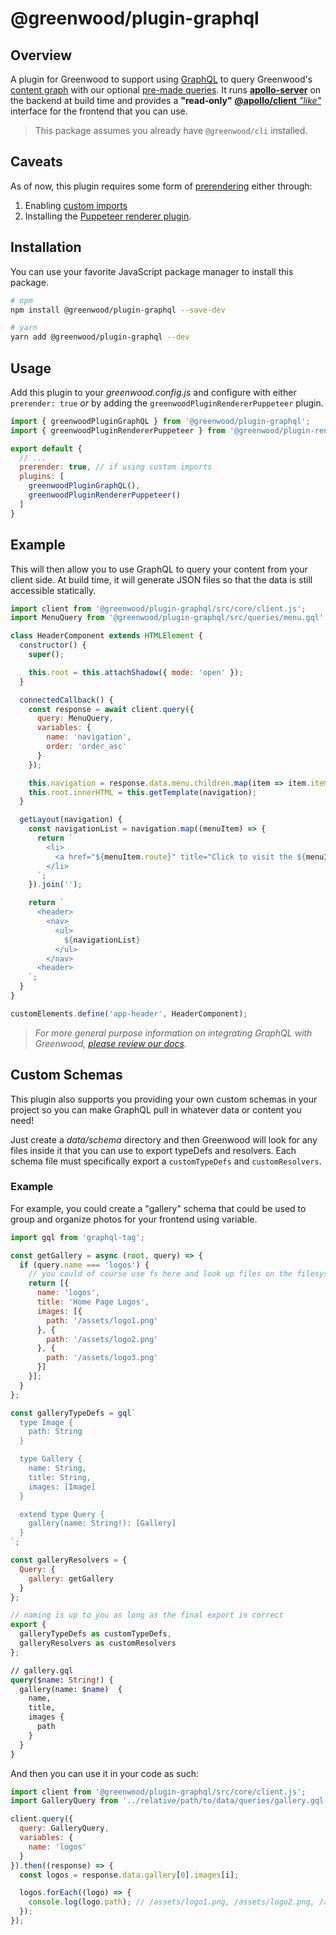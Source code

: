 # @greenwood/plugin-graphql

## Overview
A plugin for Greenwood to support using [GraphQL](https://graphql.org/) to query Greenwood's [content graph](https://www.greenwoodjs.io/docs/data/) with our optional [pre-made queries](https://www.greenwoodjs.io/docs/menus/).  It runs [**apollo-server**](https://www.apollographql.com/docs/apollo-server/) on the backend at build time and provides a **"read-only"** [**@apollo/client** _"like"_](https://www.apollographql.com/docs/react/api/core/ApolloClient/#ApolloClient.readQuery) interface for the frontend that you can use.

> This package assumes you already have `@greenwood/cli` installed.

## Caveats

As of now, this plugin requires some form of [prerendering](https://www.greenwoodjs.io/docs/server-rendering/#render-vs-prerender) either through:
1. Enabling [custom imports](https://www.greenwoodjs.io/docs/server-rendering/#custom-imports)
1. Installing the [Puppeteer renderer plugin](https://github.com/ProjectEvergreen/greenwood/tree/master/packages/plugin-renderer-puppeteer).


## Installation
You can use your favorite JavaScript package manager to install this package.

```bash
# npm
npm install @greenwood/plugin-graphql --save-dev

# yarn
yarn add @greenwood/plugin-graphql --dev
```

## Usage
Add this plugin to your _greenwood.config.js_ and configure with either `prerender: true` _or_ by adding the `greenwoodPluginRendererPuppeteer` plugin.

```javascript
import { greenwoodPluginGraphQL } from '@greenwood/plugin-graphql';
import { greenwoodPluginRendererPuppeteer } from '@greenwood/plugin-renderer-puppeteer'; // if using puppeteer

export default {
  // ...
  prerender: true, // if using custom imports
  plugins: [
    greenwoodPluginGraphQL(),
    greenwoodPluginRendererPuppeteer()
  ]
}
```

## Example
This will then allow you to use GraphQL to query your content from your client side.  At build time, it will generate JSON files so that the data is still accessible statically.

```js
import client from '@greenwood/plugin-graphql/src/core/client.js';
import MenuQuery from '@greenwood/plugin-graphql/src/queries/menu.gql' with { type: 'gql' };

class HeaderComponent extends HTMLElement {
  constructor() {
    super();

    this.root = this.attachShadow({ mode: 'open' });
  }

  connectedCallback() {
    const response = await client.query({
      query: MenuQuery,
      variables: {
        name: 'navigation',
        order: 'order_asc'
      }
    });

    this.navigation = response.data.menu.children.map(item => item.item);
    this.root.innerHTML = this.getTemplate(navigation);
  }

  getLayout(navigation) {
    const navigationList = navigation.map((menuItem) => {
      return `
        <li>
          <a href="${menuItem.route}" title="Click to visit the ${menuItem.label} page">${menuItem.label}</a>
        </li>
      `;
    }).join('');

    return `
      <header>
        <nav>
          <ul>
            ${navigationList}
          </ul>
        </nav>
      <header>
    `;
  }
}

customElements.define('app-header', HeaderComponent);
```

> _For more general purpose information on integrating GraphQL with Greenwood, [please review our docs](https://www.greenwoodjs.io/docs/data)._

## Custom Schemas

This plugin also supports you providing your own custom schemas in your project so you can make GraphQL pull in whatever data or content you need!

Just create a _data/schema_ directory and then Greenwood will look for any files inside it that you can use to export typeDefs and resolvers.  Each schema file must specifically export a `customTypeDefs` and `customResolvers`.

### Example

For example, you could create a "gallery" schema that could be used to group and organize photos for your frontend using variable.
```js
import gql from 'graphql-tag';

const getGallery = async (root, query) => {
  if (query.name === 'logos') {
    // you could of course use fs here and look up files on the filesystem, or remotely!
    return [{
      name: 'logos',
      title: 'Home Page Logos',
      images: [{
        path: '/assets/logo1.png'
      }, {
        path: '/assets/logo2.png'
      }, {
        path: '/assets/logo3.png'
      }]
    }];
  }
};

const galleryTypeDefs = gql`
  type Image {
    path: String
  }

  type Gallery {
    name: String,
    title: String,
    images: [Image]
  }

  extend type Query {
    gallery(name: String!): [Gallery]
  }
`;

const galleryResolvers = {
  Query: {
    gallery: getGallery
  }
};

// naming is up to you as long as the final export is correct
export {
  galleryTypeDefs as customTypeDefs,
  galleryResolvers as customResolvers
};
```

```graphql
// gallery.gql
query($name: String!) {
  gallery(name: $name)  {
    name,
    title,
    images {
      path
    }
  }
}
```

And then you can use it in your code as such:
```js
import client from '@greenwood/plugin-graphql/src/core/client.js';
import GalleryQuery from '../relative/path/to/data/queries/gallery.gql' with { type: 'gql' };

client.query({
  query: GalleryQuery,
  variables: {
    name: 'logos'
  }
}).then((response) => {
  const logos = response.data.gallery[0].images[i];

  logos.forEach((logo) => {
    console.log(logo.path); // /assets/logo1.png, /assets/logo2.png, /assets/logo3.png
  });
});
```
